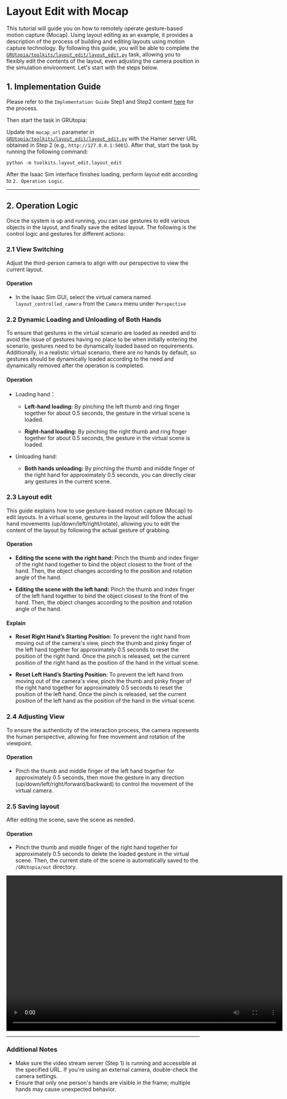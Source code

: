 # Layout Edit with Mocap

This tutorial will guide you on how to remotely operate gesture-based motion capture (Mocap). Using layout editing as an example, it provides a description of the process of building and editing layouts using motion capture technology. By following this guide, you will be able to complete the [`GRUtopia/toolkits/layout_edit/layout_edit.py`](https://github.com/OpenRobotLab/GRUtopia/blob/main/toolkits/layout_edit/layout_edit.py) task, allowing you to flexibly edit the contents of the layout, even adjusting the camera position in the simulation environment. Let's start with the steps below.

## 1. Implementation Guide
Please refer to the `Implementation Guide` Step1 and Step2 content [here](teleoperating-with-mocap.md#implementation-guide) for the process.

Then start the task in GRUtopia:

Update the `mocap_url` parameter in [`GRUtopia/toolkits/layout_edit/layout_edit.py`](https://github.com/OpenRobotLab/GRUtopia/blob/main/toolkits/layout_edit/layout_edit.py) with the Hamer server URL obtained in Step 2 (e.g., `http://127.0.0.1:5001`). After that, start the task by running the following command:

```
python -m toolkits.layout_edit.layout_edit
```

After the Isaac Sim interface finishes loading, perform layout edit according to `2. Operation Logic`.

---

## 2. Operation Logic

Once the system is up and running, you can use gestures to edit various objects in the layout, and finally save the edited layout. The following is the control logic and gestures for different actions:


### 2.1 View Switching

Adjust the third-person camera to align with our perspective to view the current layout.

#### Operation

- In the Isaac Sim GUI, select the virtual camera named `layout_controlled_camera` from the `Camera` menu under `Perspective`

### 2.2 Dynamic Loading and Unloading of Both Hands

To ensure that gestures in the virtual scenario are loaded as needed and to avoid the issue of gestures having no place to be when initially entering the scenario, gestures need to be dynamically loaded based on requirements. Additionally, in a realistic virtual scenario, there are no hands by default, so gestures should be dynamically loaded according to the need and dynamically removed after the operation is completed.
#### Operation
- Loading hand：

  - **Left-hand loading:** By pinching the left thumb and ring finger together for about 0.5 seconds, the gesture in the virtual scene is loaded.

  - **Right-hand loading:** By pinching the right thumb and ring finger together for about 0.5 seconds, the gesture in the virtual scene is loaded.

- Unloading hand:

    - **Both hands unloading:** By pinching the thumb and middle finger of the right hand for approximately 0.5 seconds, you can directly clear any gestures in the current scene.

### 2.3 Layout edit

This guide explains how to use gesture-based motion capture (Mocap) to edit layouts. In a virtual scene, gestures in the layout will follow the actual hand movements (up/down/left/right/rotate), allowing you to edit the content of the layout by following the actual gesture of grabbing.

#### Operation

  - **Editing the scene with the right hand:** Pinch the thumb and index finger of the right hand together to bind the object closest to the front of the hand. Then, the object changes according to the position and rotation angle of the hand.

  - **Editing the scene with the left hand:** Pinch the thumb and index finger of the left hand together to bind the object closest to the front of the hand. Then, the object changes according to the position and rotation angle of the hand.

#### Explain

  - **Reset Right Hand’s Starting Position:** To prevent the right hand from moving out of the camera's view, pinch the thumb and pinky finger of the left hand together for approximately 0.5 seconds to reset the position of the right hand. Once the pinch is released, set the current position of the right hand as the position of the hand in the virtual scene.

  - **Reset Left Hand’s Starting Position:** To prevent the left hand from moving out of the camera's view, pinch the thumb and pinky finger of the right hand together for approximately 0.5 seconds to reset the position of the left hand. Once the pinch is released, set the current position of the left hand as the position of the hand in the virtual scene.


### 2.4 Adjusting View

To ensure the authenticity of the interaction process, the camera represents the human perspective, allowing for free movement and rotation of the viewpoint.

#### Operation

- Pinch the thumb and middle finger of the left hand together for approximately 0.5 seconds, then move the gesture in any direction (up/down/left/right/forward/backward) to control the movement of the virtual camera.

### 2.5 Saving layout

After editing the scene, save the scene as needed.

#### Operation

- Pinch the thumb and middle finger of the right hand together for approximately 0.5 seconds to delete the loaded gesture in the virtual scene. Then, the current state of the scene is automatically saved to the `/GRUtopia/out` directory.

<video width="720" height="405" controls>
    <source src="../../_static/video/mocap_layout_edit.webm" type="video/webm">
</video>

---

### Additional Notes

- Make sure the video stream server (Step 1) is running and accessible at the specified URL. If you're using an external camera, double-check the camera settings.
- Ensure that only one person's hands are visible in the frame; multiple hands may cause unexpected behavior.
